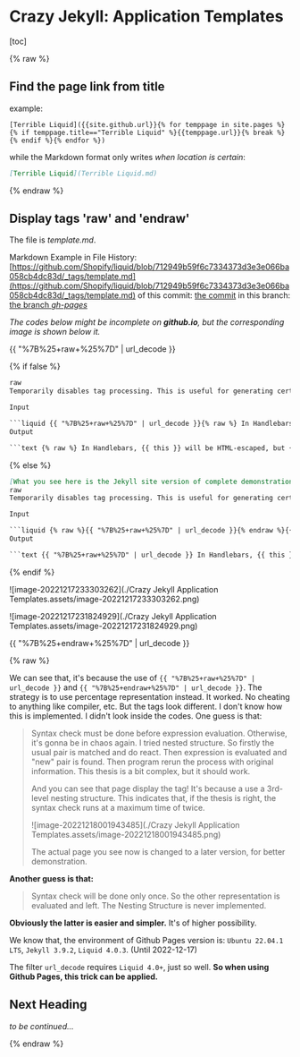 # Crazy Jekyll: Application Templates

[toc]

{% raw %}

## Find the page link from title

example:

```
[Terrible Liquid]({{site.github.url}}{% for temppage in site.pages %}{% if temppage.title=="Terrible Liquid" %}{{temppage.url}}{% break %}{% endif %}{% endfor %})
```

while the Markdown format only writes *when location is certain*:

``` markdown
[Terrible Liquid](Terrible Liquid.md)
```


{% endraw %}

## Display tags 'raw' and 'endraw'

The file is *template.md*.

Markdown Example in File History: [https://github.com/Shopify/liquid/blob/712949b59f6c7334373d3e3e066ba058cb4dc83d/_tags/template.md](https://github.com/Shopify/liquid/blob/712949b59f6c7334373d3e3e066ba058cb4dc83d/_tags/template.md)
of this commit: [the commit](https://github.com/Shopify/liquid/commit/712949b59f6c7334373d3e3e066ba058cb4dc83d#diff-655febbf45dc29667914f8ab0ad967ee42fe66a7fd6c477e65dcefd0a27b793c)
in this branch: [the branch *gh-pages*](https://github.com/Shopify/liquid/tree/gh-pages)

<i>The codes below might be incomplete on **github.io**, but the corresponding image is shown below it. </i>

{{ "%7B%25+raw+%25%7D" | url_decode }}

{% if false %}

```markdown
raw
Temporarily disables tag processing. This is useful for generating certain content that uses conflicting syntax, such as Mustache or Handlebars.

Input

​```liquid {{ "%7B%25+raw+%25%7D" | url_decode }}{% raw %} In Handlebars, {{ this }} will be HTML-escaped, but {{{ that }}} will not. {% endraw %}{{ "%7B%25+endraw+%25%7D" | url_decode }} ```
Output

​```text {% raw %} In Handlebars, {{ this }} will be HTML-escaped, but {{{ that }}} will not. {% endraw %} ```
```

{% else %}

```markdown
[What you see here is the Jekyll site version of complete demonstration. What you see from page is correct writing.]
raw
Temporarily disables tag processing. This is useful for generating certain content that uses conflicting syntax, such as Mustache or Handlebars.

Input

​```liquid {% raw %}{{ "%7B%25+raw+%25%7D" | url_decode }}{% endraw %}{{ "%7B%25+raw+%25%7D" | url_decode }}{% raw %} In Handlebars, {{ this }} will be HTML-escaped, but {{{ that }}} will not. {% endraw %}{{ "%7B%25+endraw+%25%7D" | url_decode }}{% raw %}{{ "%7B%25+endraw+%25%7D" | url_decode }}{% endraw %} ```
Output

​```text {{ "%7B%25+raw+%25%7D" | url_decode }} In Handlebars, {{ this }} will be HTML-escaped, but {{{ that }}} will not. {{ "%7B%25+endraw+%25%7D" | url_decode }} ```
```

{% endif %}

![image-20221217233303262](./Crazy Jekyll Application Templates.assets/image-20221217233303262.png)

![image-20221217231824929](./Crazy Jekyll Application Templates.assets/image-20221217231824929.png)

{{ "%7B%25+endraw+%25%7D" | url_decode }}

{% raw %}

We can see that, it's because the use of `{{ "%7B%25+raw+%25%7D" | url_decode }}` and `{{ "%7B%25+endraw+%25%7D" | url_decode }}`. The strategy is to use percentage representation instead. It worked. No cheating to anything like compiler, etc. But the tags look different. I don't know how this is implemented. I didn't look inside the codes. One guess is that:

> Syntax check must be done before expression evaluation. Otherwise, it's gonna be in chaos again. I tried nested structure. So firstly the usual pair is matched and do react. Then expression is evaluated and "new" pair is found. Then program rerun the process with original information. This thesis is a bit complex, but it should work. 
>
> And you can see that page display the tag! It's because a use a 3rd-level nesting structure. This indicates that, if the thesis is right, the syntax check runs at a maximum time of twice.
>
> ![image-20221218001943485](./Crazy Jekyll Application Templates.assets/image-20221218001943485.png)
>
> The actual page you see now is changed to a later version, for better demonstration.

**Another guess is that:**

> Syntax check will be done only once. So the other representation is evaluated and left. The Nesting Structure is never implemented.

**Obviously the latter is easier and simpler.** It's of higher possibility.

We know that, the environment of Github Pages version is: `Ubuntu 22.04.1 LTS`, `Jekyll 3.9.2`, `Liquid 4.0.3`. (Until 2022-12-17)

The filter `url_decode` requires `Liquid 4.0+`, just so well. **So when using Github Pages, this trick can be applied.**




## Next Heading

*to be continued...*



{% endraw %}



